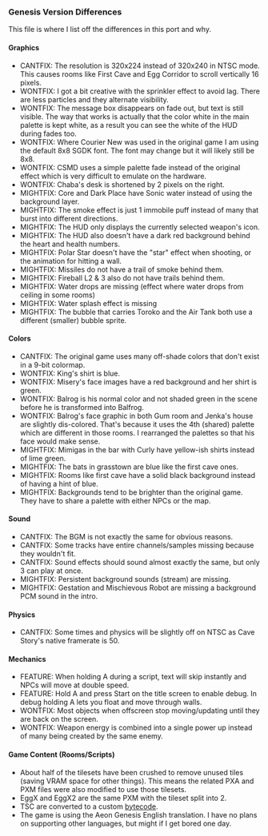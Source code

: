 ### Genesis Version Differences
This file is where I list off the differences in this port and why.

#### Graphics
 - CANTFIX: The resolution is 320x224 instead of 320x240 in NTSC mode. This causes rooms like First Cave and Egg Corridor to scroll vertically 16 pixels.
 - WONTFIX: I got a bit creative with the sprinkler effect to avoid lag. There are less particles and they alternate visibility.
 - WONTFIX: The message box disappears on fade out, but text is still visible. The way that works is actually that the color white in the main palette is kept white, as a result you can see the white of the HUD during fades too.
 - WONTFIX: Where Courier New was used in the original game I am using the default 8x8 SGDK font. The font may change but it will likely still be 8x8.
 - WONTFIX: CSMD uses a simple palette fade instead of the original effect which is very difficult to emulate on the hardware.
 - WONTFIX: Chaba's desk is shortened by 2 pixels on the right.
 - MIGHTFIX: Core and Dark Place have Sonic water instead of using the background layer.
 - MIGHTFIX: The smoke effect is just 1 immobile puff instead of many that burst into different directions.
 - MIGHTFIX: The HUD only displays the currently selected weapon's icon.
 - MIGHTFIX: The HUD also doesn't have a dark red background behind the heart and health numbers.
 - MIGHTFIX: Polar Star doesn't have the "star" effect when shooting, or the animation for hitting a wall.
 - MIGHTFIX: Missiles do not have a trail of smoke behind them.
 - MIGHTFIX: Fireball L2 & 3 also do not have trails behind them.
 - MIGHTFIX: Water drops are missing (effect where water drops from ceiling in some rooms)
 - MIGHTFIX: Water splash effect is missing
 - MIGHTFIX: The bubble that carries Toroko and the Air Tank both use a different (smaller) bubble sprite.

#### Colors
 - CANTFIX: The original game uses many off-shade colors that don't exist in a 9-bit colormap.
 - WONTFIX: King's shirt is blue.
 - WONTFIX: Misery's face images have a red background and her shirt is green.
 - WONTFIX: Balrog is his normal color and not shaded green in the scene before he is transformed into Balfrog.
 - WONTFIX: Balrog's face graphic in both Gum room and Jenka's house are slightly dis-colored. That's because it uses the 4th (shared) palette which are different in those rooms. I rearranged the palettes so that his face would make sense.
 - MIGHTFIX: Mimigas in the bar with Curly have yellow-ish shirts instead of lime green.
 - MIGHTFIX: The bats in grasstown are blue like the first cave ones.
 - MIGHTFIX: Rooms like first cave have a solid black background instead of having a hint of blue.
 - MIGHTFIX: Backgrounds tend to be brighter than the original game. They have to share a palette with either NPCs or the map.

#### Sound
 - CANTFIX: The BGM is not exactly the same for obvious reasons.
 - CANTFIX: Some tracks have entire channels/samples missing because they wouldn't fit.
 - CANTFIX: Sound effects should sound almost exactly the same, but only 3 can play at once.
 - MIGHTFIX: Persistent background sounds (stream) are missing.
 - MIGHTFIX: Gestation and Mischievous Robot are missing a background PCM sound in the intro.
 
#### Physics
 - CANTFIX: Some times and physics will be slightly off on NTSC as Cave Story's native framerate is 50.

#### Mechanics
 - FEATURE: When holding A during a script, text will skip instantly and NPCs will move at double speed.
 - FEATURE: Hold A and press Start on the title screen to enable debug. In debug holding A lets you float and move through walls.
 - WONTFIX: Most objects when offscreen stop moving/updating until they are back on the screen.
 - WONTFIX: Weapon energy is combined into a single power up instead of many being created by the same enemy.

#### Game Content (Rooms/Scripts)
 - About half of the tilesets have been crushed to remove unused tiles (saving VRAM space for other things). This means the related PXA and PXM files were also modified to use those tilesets.
 - EggX and EggX2 are the same PXM with the tileset split into 2.
 - TSC are converted to a custom [bytecode](../tools/tscomp/tscomp.c).
 - The game is using the Aeon Genesis English translation. I have no plans on supporting other languages, but might if I get bored one day.
